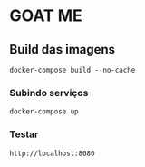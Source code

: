 # GOAT ME

## Build das imagens

```
docker-compose build --no-cache
```

### Subindo serviços

```
docker-compose up
```
### Testar

```
http://localhost:8080
```